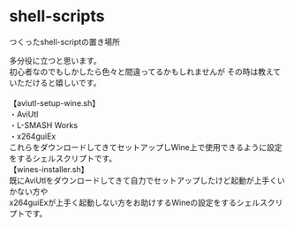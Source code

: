 # shell-scripts
つくったshell-scriptの置き場所

多分役に立つと思います。<br>
初心者なのでもしかしたら色々と間違ってるかもしれませんが
その時は教えていただけると嬉しいです。<br>
<br>
【aviutl-setup-wine.sh】<br>
・AviUtl<br>
・L-SMASH Works<br>
・x264guiEx<br>
これらをダウンロードしてきてセットアップしWine上で使用できるように設定をするシェルスクリプトです。<br>
【wines-installer.sh】<br>
既にAviUtlをダウンロードしてきて自力でセットアップしたけど起動が上手くいかない方や<br>
x264guiExが上手く起動しない方をお助けするWineの設定をするシェルスクリプトです。<br>
